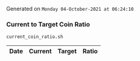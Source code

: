 Generated on `Monday 04-October-2021 at 06:24:10`

### Current to Target Coin Ratio
`current_coin_ratio.sh`

Date|Current|Target|Ratio
---|---|---|---

